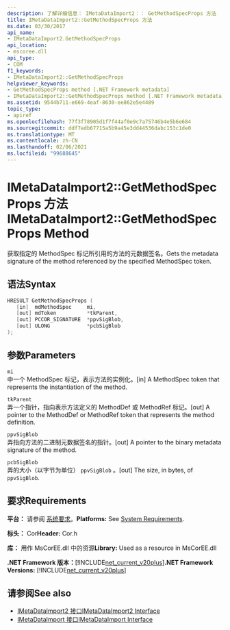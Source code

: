 ```yaml
---
description: 了解详细信息： IMetaDataImport2：： GetMethodSpecProps 方法
title: IMetaDataImport2::GetMethodSpecProps 方法
ms.date: 03/30/2017
api_name:
- IMetaDataImport2.GetMethodSpecProps
api_location:
- mscoree.dll
api_type:
- COM
f1_keywords:
- IMetaDataImport2::GetMethodSpecProps
helpviewer_keywords:
- GetMethodSpecProps method [.NET Framework metadata]
- IMetaDataImport2::GetMethodSpecProps method [.NET Framework metadata]
ms.assetid: 9544b711-e669-4eaf-8630-ee862e5e4489
topic_type:
- apiref
ms.openlocfilehash: 77f3f78905d1f7f44af0e9c7a75746b4e5b6e684
ms.sourcegitcommit: ddf7edb67715a5b9a45e3dd44536dabc153c1de0
ms.translationtype: MT
ms.contentlocale: zh-CN
ms.lasthandoff: 02/06/2021
ms.locfileid: "99688645"
---
```

# <a name="imetadataimport2getmethodspecprops-method"></a><span data-ttu-id="e594c-103">IMetaDataImport2::GetMethodSpecProps 方法</span><span class="sxs-lookup"><span data-stu-id="e594c-103">IMetaDataImport2::GetMethodSpecProps Method</span></span>

<span data-ttu-id="e594c-104">获取指定的 MethodSpec 标记所引用的方法的元数据签名。</span><span class="sxs-lookup"><span data-stu-id="e594c-104">Gets the metadata signature of the method referenced by the specified MethodSpec token.</span></span>  
  
## <a name="syntax"></a><span data-ttu-id="e594c-105">语法</span><span class="sxs-lookup"><span data-stu-id="e594c-105">Syntax</span></span>  
  
```cpp  
HRESULT GetMethodSpecProps (  
   [in]  mdMethodSpec     mi,  
   [out] mdToken          *tkParent,  
   [out] PCCOR_SIGNATURE  *ppvSigBlob,
   [out] ULONG            *pcbSigBlob  
);
```  
  
## <a name="parameters"></a><span data-ttu-id="e594c-106">参数</span><span class="sxs-lookup"><span data-stu-id="e594c-106">Parameters</span></span>  

 `mi`  
 <span data-ttu-id="e594c-107">中一个 MethodSpec 标记，表示方法的实例化。</span><span class="sxs-lookup"><span data-stu-id="e594c-107">[in] A MethodSpec token that represents the instantiation of the method.</span></span>  
  
 `tkParent`  
 <span data-ttu-id="e594c-108">弄一个指针，指向表示方法定义的 MethodDef 或 MethodRef 标记。</span><span class="sxs-lookup"><span data-stu-id="e594c-108">[out] A pointer to the MethodDef or MethodRef token that represents the method definition.</span></span>  
  
 `ppvSigBlob`  
 <span data-ttu-id="e594c-109">弄指向方法的二进制元数据签名的指针。</span><span class="sxs-lookup"><span data-stu-id="e594c-109">[out] A pointer to the binary metadata signature of the method.</span></span>  
  
 `pcbSigBlob`  
 <span data-ttu-id="e594c-110">弄的大小（以字节为单位） `ppvSigBlob` 。</span><span class="sxs-lookup"><span data-stu-id="e594c-110">[out] The size, in bytes, of `ppvSigBlob`.</span></span>  
  
## <a name="requirements"></a><span data-ttu-id="e594c-111">要求</span><span class="sxs-lookup"><span data-stu-id="e594c-111">Requirements</span></span>  

 <span data-ttu-id="e594c-112">**平台：** 请参阅 [系统要求](../../get-started/system-requirements.md)。</span><span class="sxs-lookup"><span data-stu-id="e594c-112">**Platforms:** See [System Requirements](../../get-started/system-requirements.md).</span></span>  
  
 <span data-ttu-id="e594c-113">**标头：** Cor</span><span class="sxs-lookup"><span data-stu-id="e594c-113">**Header:** Cor.h</span></span>  
  
 <span data-ttu-id="e594c-114">**库：** 用作 MsCorEE.dll 中的资源</span><span class="sxs-lookup"><span data-stu-id="e594c-114">**Library:** Used as a resource in MsCorEE.dll</span></span>  
  
 <span data-ttu-id="e594c-115">**.NET Framework 版本：**[!INCLUDE[net_current_v20plus](../../../../includes/net-current-v20plus-md.md)]</span><span class="sxs-lookup"><span data-stu-id="e594c-115">**.NET Framework Versions:** [!INCLUDE[net_current_v20plus](../../../../includes/net-current-v20plus-md.md)]</span></span>  
  
## <a name="see-also"></a><span data-ttu-id="e594c-116">请参阅</span><span class="sxs-lookup"><span data-stu-id="e594c-116">See also</span></span>

- [<span data-ttu-id="e594c-117">IMetaDataImport2 接口</span><span class="sxs-lookup"><span data-stu-id="e594c-117">IMetaDataImport2 Interface</span></span>](imetadataimport2-interface.md)
- [<span data-ttu-id="e594c-118">IMetaDataImport 接口</span><span class="sxs-lookup"><span data-stu-id="e594c-118">IMetaDataImport Interface</span></span>](imetadataimport-interface.md)
